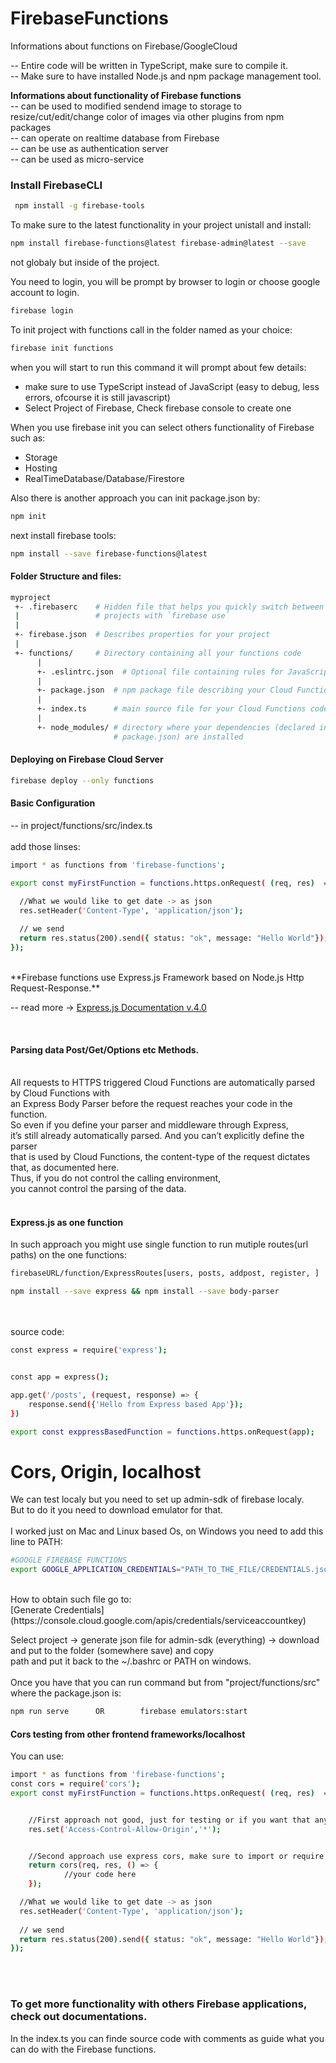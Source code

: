 # FirebaseFunctions
Informations about functions on Firebase/GoogleCloud

-- Entire code will be written in TypeScript, make sure to compile it.<br/>
-- Make sure to have installed Node.js and npm package management tool.<br/>


**Informations about  functionality of Firebase functions** <br/>
-- can be used to modified sendend image to storage to resize/cut/edit/change color of images via other plugins from npm packages<br/>
-- can operate on realtime database from Firebase <br/>
-- can be use as authentication server <br/>
-- can be used as micro-service<br/>


### Install FirebaseCLI
```sh
 npm install -g firebase-tools
```


To make sure to the latest functionality in your project unistall and install:

```sh
npm install firebase-functions@latest firebase-admin@latest --save
```

not globaly but inside of the project.



You need to login, you will be prompt by browser to login or choose google account
to login.

```sh
firebase login
```

To init project with functions call in the folder named as your choice:

```sh
firebase init functions
```

when you will start to run this command it will prompt about few details:
- make sure to use TypeScript instead of JavaScript (easy to debug, less errors, ofcourse it is still javascript)
- Select Project of Firebase, Check firebase console to create one


When you use firebase init you can select others functionality of Firebase such as:
- Storage
- Hosting
- RealTimeDatabase/Database/Firestore

Also there is another approach you can init package.json by:

```sh
npm init
```

next install firebase tools: 

```sh
npm install --save firebase-functions@latest
```

#### Folder Structure and files:
```sh
myproject
 +- .firebaserc    # Hidden file that helps you quickly switch between
 |                 # projects with `firebase use`
 |
 +- firebase.json  # Describes properties for your project
 |
 +- functions/     # Directory containing all your functions code
      |
      +- .eslintrc.json  # Optional file containing rules for JavaScript linting.
      |
      +- package.json  # npm package file describing your Cloud Functions code
      |
      +- index.ts      # main source file for your Cloud Functions code
      |
      +- node_modules/ # directory where your dependencies (declared in
                       # package.json) are installed
```




#### Deploying on Firebase Cloud Server
```sh
firebase deploy --only functions
```




#### Basic Configuration
-- in project/functions/src/index.ts<br/>
<br/>
add those linses:
```sh
import * as functions from 'firebase-functions';

export const myFirstFunction = functions.https.onRequest( (req, res)  => {

  //What we would like to get date -> as json 
  res.setHeader('Content-Type', 'application/json');
  
  // we send 
  return res.status(200).send({ status: "ok", message: "Hello World"});
});

```
<br/>
**Firebase functions use Express.js Framework based on Node.js Http Request-Response.** <br/>

-- read more -> [Express.js Documentation v.4.0](http://expressjs.com/en/api.html#express)

<br/>

#### Parsing data Post/Get/Options etc Methods.

<br/>
All requests to HTTPS triggered Cloud Functions are automatically parsed by Cloud Functions with<br/>
an Express Body Parser before the request reaches your code in the function. <br/>
So even if you define your parser and middleware through Express, <br/>
it’s still already automatically parsed. And you can’t explicitly define the parser  <br/>
that is used by Cloud Functions, the content-type of the request dictates that, as documented here.  <br/>
Thus, if you do not control the calling environment, <br/>
you cannot control the parsing of the data. <br/>
<br/>



#### Express.js as one function

In such approach you might use single function to run mutiple routes(url paths) on the one functions:
```sh
firebaseURL/function/ExpressRoutes[users, posts, addpost, register, ]
```

```sh
npm install --save express && npm install --save body-parser
```
<br/>
<br/>
source code: <br/>

```sh
const express = require('express');


const app = express();

app.get('/posts', (request, response) => {
    response.send({'Hello from Express based App'});
})

export const exppressBasedFunction = functions.https.onRequest(app);

```



# Cors, Origin, localhost
We can test localy but you need to set up admin-sdk of firebase localy.<br/>
But to do it you need to download emulator for that.<br/>
<br/>
I worked just on Mac and Linux based Os, on Windows you need to add this line to PATH:<br/>


```sh
#GOOGLE FIREBASE FUNCTIONS
export GOOGLE_APPLICATION_CREDENTIALS="PATH_TO_THE_FILE/CREDENTIALS.json"
```


<br/>
How to obtain such file go to: 
<br/>
[Generate Credentials](https://console.cloud.google.com/apis/credentials/serviceaccountkey)

<br/>

Select project -> generate json file for admin-sdk (everything) -> download and put to the folder (somewhere save) and copy <br/>
path and put it back to the ~/.bashrc or PATH on windows.<br/>
<br/>
Once you have that you can run command but from "project/functions/src" where the package.json is:
```sh
npm run serve      OR        firebase emulators:start
```

#### Cors testing from other frontend frameworks/localhost
You can use:
<br/>
```sh
import * as functions from 'firebase-functions';
const cors = require('cors');
export const myFirstFunction = functions.https.onRequest( (req, res)  => {


    //First approach not good, just for testing or if you want that any one has access to function
    res.set('Access-Control-Allow-Origin','*'); 


    //Second approach use express cors, make sure to import or require cors at the top
    return cors(req, res, () => {
            //your code here
    });

  //What we would like to get date -> as json 
  res.setHeader('Content-Type', 'application/json');
  
  // we send 
  return res.status(200).send({ status: "ok", message: "Hello World"});
});


```

<br/>
<br/>

### To get more functionality with others Firebase applications, check out documentations.

In the index.ts you can finde source code with comments as guide what you can do with the Firebase functions.





